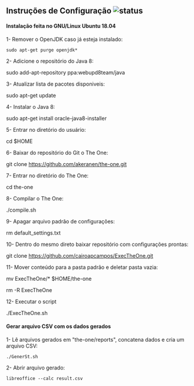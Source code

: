 ## Instruções de Configuração ![status](https://img.shields.io/readthedocs/pip.svg)

#### Instalação feita no GNU/Linux Ubuntu 18.04

1- Remover o OpenJDK caso já esteja instalado:

`sudo apt-get purge openjdk*`

2- Adicione o repositório do Java 8:

sudo add-apt-repository ppa:webupd8team/java

3- Atualizar lista de pacotes disponiveis:

sudo apt-get update

4- Instalar o Java 8:

sudo apt-get install oracle-java8-installer

5- Entrar no diretório do usuário:

cd $HOME

6- Baixar do repositório do Git o The One:

git clone https://github.com/akeranen/the-one.git

7- Entrar no diretório do The One:

cd the-one

8- Compilar o The One:

./compile.sh

9- Apagar arquivo padrão de configurações:

rm default_settings.txt

10- Dentro do mesmo direto baixar repositório com configurações prontas:

git clone https://github.com/cairoapcampos/ExecTheOne.git

11- Mover conteúdo para a pasta padrão e deletar pasta vazia:

mv ExecTheOne/* $HOME/the-one

rm -R ExecTheOne

12- Executar o script

./ExecTheOne.sh


#### Gerar arquivo CSV com os dados gerados

1- Lê arquivos gerados em "the-one/reports", concatena dados e cria um arquivo CSV:

`./GenerSt.sh`

2- Abrir arquivo gerado:

`libreoffice --calc result.csv` 
